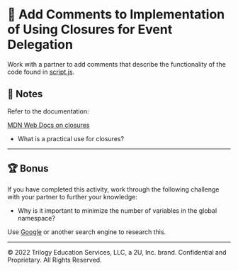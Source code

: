 # 📐 Add Comments to Implementation of Using Closures for Event Delegation

Work with a partner to add comments that describe the functionality of the code found in [script.js](Unsolved/assets/js/script.js).

## 📝 Notes

Refer to the documentation: 

[MDN Web Docs on closures](https://developer.mozilla.org/en-US/docs/Web/JavaScript/Closures)

* What is a practical use for closures?

---

## 🏆 Bonus

If you have completed this activity, work through the following challenge with your partner to further your knowledge:

* Why is it important to minimize the number of variables in the global namespace? 

Use [Google](https://www.google.com) or another search engine to research this.

---
© 2022 Trilogy Education Services, LLC, a 2U, Inc. brand. Confidential and Proprietary. All Rights Reserved.